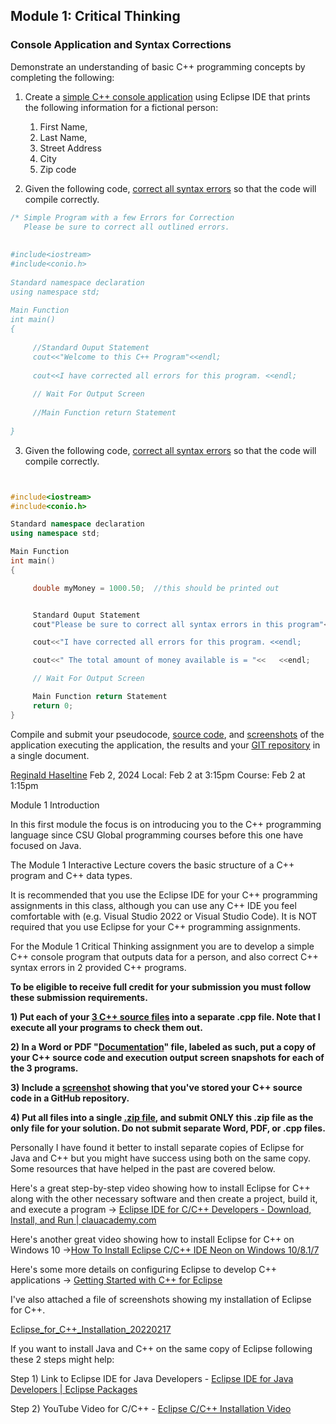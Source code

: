 ## Module 1: Critical Thinking

### Console Application and Syntax Corrections

Demonstrate an understanding of basic C++ programming concepts by completing the following:

1. Create a [simple C++ console application](./src/CSC450_CT1/CSC450_CT1_person.cpp) using Eclipse IDE that prints the following information for a fictional person:

   1. First Name,
   2. Last Name,
   3. Street Address
   4. City
   5. Zip code

2. Given the following code, [correct all syntax errors](./src/CSC450_CT1/CSC450_CT1_mod1_1.cpp) so that the code will compile correctly.

```c++
/* Simple Program with a few Errors for Correction
   Please be sure to correct all outlined errors.
   
   
#include<iostream>
#include<conio.h>
   
Standard namespace declaration
using namespace std;
   
Main Function
int main()
{
   
     //Standard Ouput Statement
     cout<<"Welcome to this C++ Program"<<endl;
   
     cout<<I have corrected all errors for this program. <<endl;
   
     // Wait For Output Screen
   
     //Main Function return Statement
   
}
```

3. Given the following code, [correct all syntax errors](./src/CSC450_CT1/CSC450_CT1_mod1_2.cpp) so that the code will compile correctly.

```c++


#include<iostream>
#include<conio.h>

Standard namespace declaration
using namespace std;

Main Function
int main()
{

     double myMoney = 1000.50;  //this should be printed out


     Standard Ouput Statement
     cout"Please be sure to correct all syntax errors in this program"<<endl;

     cout<<"I have corrected all errors for this program. <<endl;

     cout<<" The total amount of money available is = "<<   <<endl;

     // Wait For Output Screen

     Main Function return Statement
     return 0;
}

```

Compile and submit your pseudocode, [source code](./src/CSC450_CT1), and [screenshots](./img/) of  the application executing the application, the results and your [GIT repository](./img/GitHub_Repository.png) in a single document.

[Reginald Haseltine](https://csuglobal.instructure.com/courses/88393/users/1290)
Feb 2, 2024  Local: Feb 2 at 3:15pm
Course: Feb 2 at 1:15pm

Module 1 Introduction

In this first module the focus is on introducing you to the C++ programming language since CSU Global programming courses before this one have focused on Java.

The Module 1 Interactive Lecture covers the basic structure of a C++ program and C++ data types.

It is recommended that you use the Eclipse IDE for your C++ programming assignments in this class, although you can use any C++ IDE you feel comfortable with (e.g. Visual Studio 2022 or Visual Studio Code). It is NOT required that you use Eclipse for your C++ programming assignments.

For the Module 1 Critical Thinking assignment you are to develop a simple C++ console program that outputs data for a person, and also correct C++ syntax errors in 2 provided C++ programs.

**To be eligible to receive full credit for your submission you must follow these submission requirements.**

**1) Put each of your [3 C++ source files](./src/CSC450_CT1) into a separate .cpp file. Note that I execute all your programs to check them out.**

**2) In a Word or PDF "[Documentation](./doc/Critical_Thinking_1_Console_Application_and_Syntax_Corrections.pdf)" file, labeled as such, put a copy of your C++ source code and execution output screen snapshots for each of the 3 programs.**

**3) Include a [screenshot](./img/GitHub_Repository.png) showing that you've stored your C++ source code in a GitHub repository.**

**4) Put all files into a single [.zip file](./zip/CriticalThinking1.zip), and submit ONLY this .zip file as the only file for your solution. Do not submit separate Word, PDF, or .cpp files.** 

Personally I have found it better to install separate copies of Eclipse for Java and C++ but you might have success using both on the same copy. Some resources that have helped in the past are covered below.

Here's a great step-by-step video showing how to install Eclipse for C++ along with the other necessary software and then create a project, build it, and execute a program -> [Eclipse IDE for C/C++ Developers - Download, Install, and Run | clauacademy.com](https://www.youtube.com/watch?v=dceXWafU1Z4)

Here's another great video showing how to install Eclipse for C++ on Windows 10 ->[How To Install Eclipse C/C++ IDE Neon on Windows 10/8.1/7](https://www.youtube.com/watch?v=Ln1l8qSOBW0)

Here's some more details on configuring Eclipse to develop C++ applications -> [Getting Started with C++ for Eclipse](https://www.codeguru.com/cpp/cpp/getting-started-with-c-for-eclipse.html)

I've also attached a file of screenshots showing my installation of Eclipse for C++.

[Eclipse_for_C++_Installation_20220217](./doc/Eclipse_for_C++_Installation_20220217.pdf)

If you want to install Java and C++ on the same copy of Eclipse following these 2 steps might help:

Step 1) Link to Eclipse IDE for Java Developers - [Eclipse IDE for Java Developers | Eclipse Packages](https://www.eclipse.org/downloads/packages/release/2023-12/r/eclipse-ide-java-developers)

Step 2) YouTube Video for C/C++ - [Eclipse C/C++ Installation Video](https://youtu.be/zd0rsXe-WJg?si=JiNrCrKD930L5Pg8)
